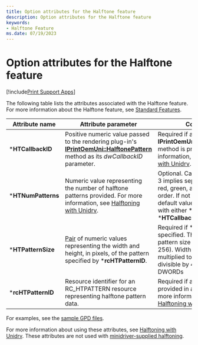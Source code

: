 ```yaml
---
title: Option attributes for the Halftone feature
description: Option attributes for the Halftone feature
keywords:
- Halftone Feature
ms.date: 07/19/2023
---
```


# Option attributes for the Halftone feature

[!include[Print Support Apps](../includes/print-support-apps.md)]

The following table lists the attributes associated with the Halftone feature. For more information about the Halftone feature, see [Standard Features](standard-features.md).

| Attribute name | Attribute parameter | Comments |
|--|--|--|
| \***HTCallbackID** | Positive numeric value passed to the rendering plug-in's [**IPrintOemUni::HalftonePattern**](/windows-hardware/drivers/ddi/prcomoem/nf-prcomoem-iprintoemuni-halftonepattern) method as its *dwCallbackID* parameter. | Required if an **IPrintOemUni::HalftonePattern** method is provided. For more information, see [Halftoning with Unidrv](halftoning-with-unidrv.md). |
| \***HTNumPatterns** | Numeric value representing the number of halftone patterns provided. For more information, see [Halftoning with Unidrv](halftoning-with-unidrv.md). | Optional. Can be 1 or 3, where 3 implies separate patterns for red, green, and blue, in that order. If not specified, the default value is 1. Can be used with either \***rcHTPatternID** or \***HTCallbackID**. |
| \***HTPatternSize** | [Pair](pairs.md) of numeric values representing the width and height, in pixels, of the pattern specified by \***rcHTPatternID**. | Required if \***rcHTPatternID** is specified. The maximum pattern size is PAIR (256, 256). Width and height, multiplied together, must be divisible by 4 for storage as DWORDs |
| \***rcHTPatternID** | Resource identifier for an RC_HTPATTERN resource representing halftone pattern data. | Required if a halftone pattern is provided in a resource DLL. For more information, see [Halftoning with Unidrv](halftoning-with-unidrv.md). |

For examples, see the [sample GPD files](sample-gpd-files.md).

For more information about using these attributes, see [Halftoning with Unidrv](halftoning-with-unidrv.md). These attributes are not used with [minidriver-supplied halftoning](minidriver-supplied-halftoning.md).
